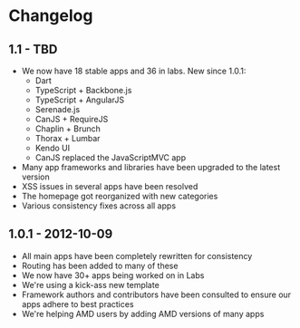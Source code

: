 # Changelog

## 1.1 - TBD

- We now have 18 stable apps and 36 in labs. New since 1.0.1:
    - Dart
    - TypeScript + Backbone.js
    - TypeScript + AngularJS
    - Serenade.js
    - CanJS + RequireJS
    - Chaplin + Brunch
    - Thorax + Lumbar
    - Kendo UI
    - CanJS replaced the JavaScriptMVC app
- Many app frameworks and libraries have been upgraded to the latest version
- XSS issues in several apps have been resolved
- The homepage got reorganized with new categories
- Various consistency fixes across all apps

## 1.0.1 - 2012-10-09

- All main apps have been completely rewritten for consistency
- Routing has been added to many of these
- We now have 30+ apps being worked on in Labs
- We're using a kick-ass new template
- Framework authors and contributors have been consulted to ensure our apps adhere to best practices
- We're helping AMD users by adding AMD versions of many apps
